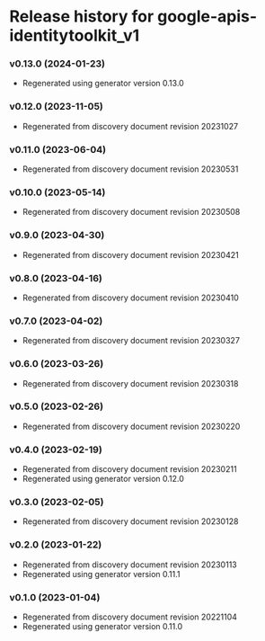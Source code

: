 # Release history for google-apis-identitytoolkit_v1

### v0.13.0 (2024-01-23)

* Regenerated using generator version 0.13.0

### v0.12.0 (2023-11-05)

* Regenerated from discovery document revision 20231027

### v0.11.0 (2023-06-04)

* Regenerated from discovery document revision 20230531

### v0.10.0 (2023-05-14)

* Regenerated from discovery document revision 20230508

### v0.9.0 (2023-04-30)

* Regenerated from discovery document revision 20230421

### v0.8.0 (2023-04-16)

* Regenerated from discovery document revision 20230410

### v0.7.0 (2023-04-02)

* Regenerated from discovery document revision 20230327

### v0.6.0 (2023-03-26)

* Regenerated from discovery document revision 20230318

### v0.5.0 (2023-02-26)

* Regenerated from discovery document revision 20230220

### v0.4.0 (2023-02-19)

* Regenerated from discovery document revision 20230211
* Regenerated using generator version 0.12.0

### v0.3.0 (2023-02-05)

* Regenerated from discovery document revision 20230128

### v0.2.0 (2023-01-22)

* Regenerated from discovery document revision 20230113
* Regenerated using generator version 0.11.1

### v0.1.0 (2023-01-04)

* Regenerated from discovery document revision 20221104
* Regenerated using generator version 0.11.0

